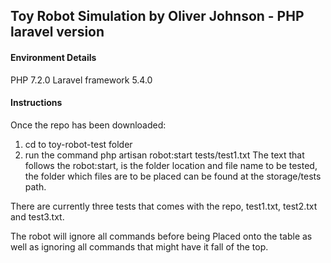 ## Toy Robot Simulation by Oliver Johnson - PHP laravel version


#### Environment Details

PHP 7.2.0
Laravel framework 5.4.0

#### Instructions

Once the repo has been downloaded: 

1. cd to toy-robot-test folder
2. run the command php artisan robot:start tests/test1.txt 
The text that follows the robot:start, is the folder location and file name to be tested, the folder which files are to be placed can be found at the storage/tests path. 

There are currently three tests that comes with the repo, test1.txt, test2.txt and test3.txt. 

The robot will ignore all commands before being Placed onto the table as well as ignoring all commands that might have it fall of the top.
